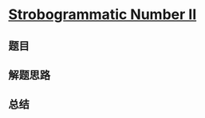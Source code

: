 # [Strobogrammatic Number II](https://leetcode.com/problems/strobogrammatic-number-ii/)

## 题目


## 解题思路


## 总结


